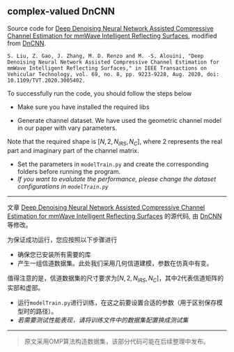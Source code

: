 ## complex-valued DnCNN

Source code for [Deep Denoising Neural Network Assisted Compressive Channel Estimation for mmWave Intelligent Reflecting Surfaces](https://ieeexplore.ieee.org/document/9127834), modified from [DnCNN](https://github.com/cszn/DnCNN). 

```
S. Liu, Z. Gao, J. Zhang, M. D. Renzo and M. -S. Alouini, "Deep Denoising Neural Network Assisted Compressive Channel Estimation for mmWave Intelligent Reflecting Surfaces," in IEEE Transactions on Vehicular Technology, vol. 69, no. 8, pp. 9223-9228, Aug. 2020, doi: 10.1109/TVT.2020.3005402.
```


To successfully run the code, you should follow the steps below

- Make sure you have installed the required libs

- Generate channel dataset. We have used the geometric channel model in our paper with vary parameters. 

Note that the required shape is $[N,2,N_{IRS},N_{C}]$, where 2 represents the real part and imaginary part of the channel matrix.

- Set the parameters in `modelTrain.py` and create the corresponding folders before running the program.
- *If you want to evalutate the performance, please change the dataset configurations in `modelTrain.py`*

---

文章 [Deep Denoising Neural Network Assisted Compressive Channel Estimation for mmWave Intelligent Reflecting Surfaces](https://ieeexplore.ieee.org/document/9127834) 的源代码, 由 [DnCNN](https://github.com/cszn/DnCNN) 等修改。

为保证成功运行，您应按照以下步骤进行

- 确保您已安装所有需要的库
- 产生一组信道数据集。此处我们采用几何信道建模，参数在仿真中有变。

值得注意的是，信道数据集的尺寸要求为$[N,2,N_{IRS},N_{C}]$，其中2代表信道矩阵的实部和虚部。

- 运行`modelTrain.py`进行训练，在这之前要设置合适的参数（用于区别保存模型时的路径）。
- *若需要测试性能表现，请将训练文件中的数据集配置换成测试集*

---

> 原文采用OMP算法构造数据集，该部分代码可能在后续整理中发布。
